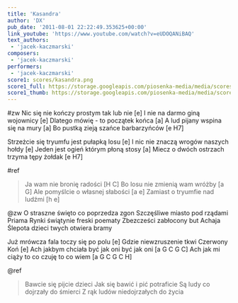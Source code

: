 ```yaml
---
title: 'Kasandra'
author: 'DX'
pub_date: '2011-08-01 22:22:49.353625+00:00'
link_youtube: 'https://www.youtube.com/watch?v=eUDOQANiBAQ'
text_authors:
 - 'jacek-kaczmarski'
composers:
 - 'jacek-kaczmarski'
performers:
 - 'jacek-kaczmarski'
score1: scores/kasandra.png
score1_full: https://storage.googleapis.com/piosenka-media/media/scores/kasandra.png
score1_thumb: https://storage.googleapis.com/piosenka-media/media/scores/kasandra.png.180x0_q85_upscale.jpg
---
```


#zw
Nic się nie kończy prostym tak lub nie [e]
I nie na darmo giną wojownicy [e]
Dlatego mówię - to początek końca [a]
A lud pijany wspina się na mury [a]
Bo pustką zieją szańce barbarzyńców [e H7]

Strzeżcie się tryumfu jest pułapką losu [e]
I nic nie znaczą wrogów naszych hołdy [e]
Jeden jest ogień którym płoną stosy [a]
Miecz o dwóch ostrzach trzyma tępy żołdak [e H7]

#ref
>Ja wam nie bronię radości [H C]
>Bo losu nie zmienią wam wróżby [a G]
>Ale pomyślcie o własnej słabości [a e]
>Zamiast o tryumfie nad ludźmi [h e]

@zw
O straszne święto co poprzedza zgon
Szczęśliwe miasto pod rządami Priama
Rynki świątynie freski poematy
Zbezcześci zabłocony but Achaja
Ślepota dzieci twych otwiera bramy

Już mrówcza fala toczy się po polu [e]
Gdzie niewzruszenie tkwi Czerwony Koń [e]
Ach jakbym chciała być jak oni być jak oni [a G C G C]
Ach jak mi ciąży to co czuję to co wiem [a G C G C H]

@ref
>Bawcie się pijcie dzieci
>Jak się bawić i pić potraficie
>Są ludy co dojrzały do śmierci
>Z rąk ludów niedojrzałych do życia